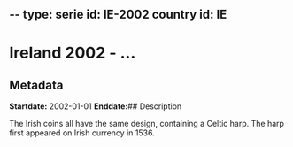 --
type: serie
id: IE-2002
country id: IE
--

# Ireland 2002 - ...

## Metadata

**Startdate:** 2002-01-01
**Enddate:**## Description

The Irish coins all have the same design, containing a Celtic harp. The harp first appeared on Irish currency in 1536.


